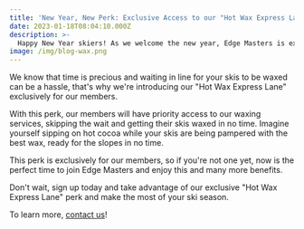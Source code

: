 ```yaml
---
title: 'New Year, New Perk: Exclusive Access to our "Hot Wax Express Lane"'
date: 2023-01-18T08:04:10.000Z
description: >-
  Happy New Year skiers! As we welcome the new year, Edge Masters is excited to announce a new perk for our members.
image: /img/blog-wax.png
---
```


We know that time is precious and waiting in line for your skis to be waxed can be a hassle, that's why we're introducing our "Hot Wax Express Lane" exclusively for our members.

With this perk, our members will have priority access to our waxing services, skipping the wait and getting their skis waxed in no time. Imagine yourself sipping on hot cocoa while your skis are being pampered with the best wax, ready for the slopes in no time.

This perk is exclusively for our members, so if you're not one yet, now is the perfect time to join Edge Masters and enjoy this and many more benefits.

Don't wait, sign up today and take advantage of our exclusive "Hot Wax Express Lane" perk and make the most of your ski season.

To learn more, [contact us](/contact/)!
